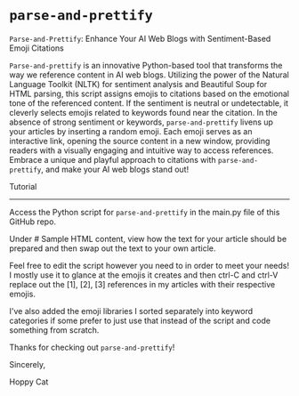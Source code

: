 # `parse-and-prettify`
`Parse-and-Prettify`: Enhance Your AI Web Blogs with Sentiment-Based Emoji Citations

`Parse-and-prettify` is an innovative Python-based tool that transforms the way we reference content in AI web blogs. Utilizing the power of the Natural Language Toolkit (NLTK) for sentiment analysis and Beautiful Soup for HTML parsing, this script assigns emojis to citations based on the emotional tone of the referenced content. If the sentiment is neutral or undetectable, it cleverly selects emojis related to keywords found near the citation. In the absence of strong sentiment or keywords, `parse-and-prettify` livens up your articles by inserting a random emoji. Each emoji serves as an interactive link, opening the source content in a new window, providing readers with a visually engaging and intuitive way to access references. Embrace a unique and playful approach to citations with `parse-and-prettify`, and make your AI web blogs stand out!

Tutorial 

---

Access the Python script for `parse-and-prettify` in the main.py file of this GitHub repo. 

Under # Sample HTML content, view how the text for your article should be prepared and then swap out the text to your own article. 

Feel free to edit the script however you need to in order to meet your needs! I mostly use it to glance at the emojis it creates and then ctrl-C and ctrl-V replace out the [1], [2], [3] references in my articles with their respective emojis. 

I've also added the emoji libraries I sorted separately into keyword categories if some prefer to just use that instead of the script and code something from scratch. 

Thanks for checking out `parse-and-prettify`! 

Sincerely, 

Hoppy Cat
